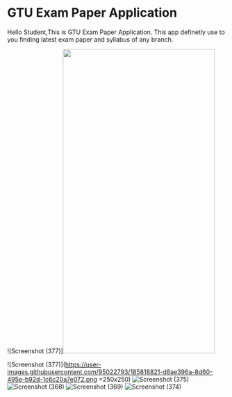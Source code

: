 # GTU Exam Paper Application
Hello Student,This is GTU Exam Paper Application. This app definetly use to you finding latest exam paper and syllabus of any branch.

![Screenshot (377)]<img src="https://user-images.githubusercontent.com/95022793/185818821-d8ae396a-8d60-495e-b92d-1c6c20a7e072.png" width="350" height="700">
 
 ![Screenshot (377)](https://user-images.githubusercontent.com/95022793/185818821-d8ae396a-8d60-495e-b92d-1c6c20a7e072.png =250x250)
![Screenshot (375)](https://user-images.githubusercontent.com/95022793/185818862-b1523c18-be80-4e07-b90b-0dac70841649.png)
![Screenshot (368)](https://user-images.githubusercontent.com/95022793/185818918-9599e1f9-3c07-48cb-8f81-8d7e6ef4b24f.png)
![Screenshot (369)](https://user-images.githubusercontent.com/95022793/185818923-3499c10b-aa83-4e20-a43d-eb4bee7bcd9f.png)
![Screenshot (374)](https://user-images.githubusercontent.com/95022793/185818925-35051540-b12b-4350-85fd-787adff555aa.png)

